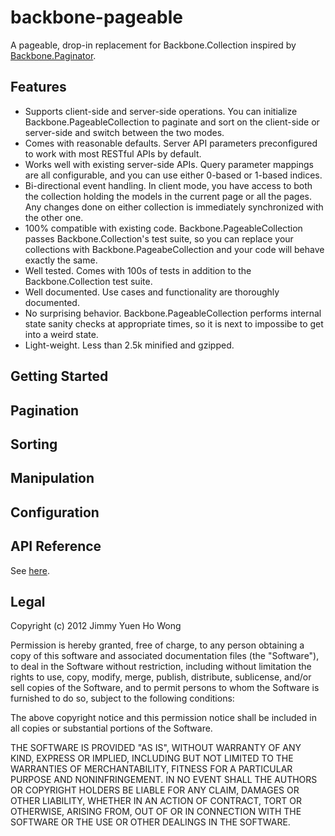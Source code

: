 backbone-pageable
=================

A pageable, drop-in replacement for Backbone.Collection inspired by
[Backbone.Paginator](https://github.com/addyosmani/backbone.paginator/).

Features
----------

- Supports client-side and server-side operations. You can initialize
  Backbone.PageableCollection to paginate and sort on the client-side or
  server-side and switch between the two modes.
- Comes with reasonable defaults. Server API parameters preconfigured to work
  with most RESTful APIs by default.
- Works well with existing server-side APIs. Query parameter mappings are all
  configurable, and you can use either 0-based or 1-based indices.
- Bi-directional event handling. In client mode, you have access to both the
  collection holding the models in the current page or all the pages. Any
  changes done on either collection is immediately synchronized with the other
  one.
- 100% compatible with existing code. Backbone.PageableCollection passes
  Backbone.Collection's test suite, so you can replace your collections with
  Backbone.PageabeCollection and your code will behave exactly the same.
- Well tested. Comes with 100s of tests in addition to the Backbone.Collection
  test suite.
- Well documented. Use cases and functionality are thoroughly documented.
- No surprising behavior. Backbone.PageableCollection performs internal state
  sanity checks at appropriate times, so it is next to impossibe to get into a
  weird state.
- Light-weight. Less than 2.5k minified and gzipped.

Getting Started
---------------

Pagination
----------

Sorting
-------

Manipulation
------------

Configuration
-------------

API Reference
-------------

See [here](https://wyuenho.github.com/backbone-pageable/).

Legal
-----
Copyright (c) 2012 Jimmy Yuen Ho Wong

Permission is hereby granted, free of charge, to any person obtaining a copy of
this software and associated documentation files (the "Software"), to deal in
the Software without restriction, including without limitation the rights to
use, copy, modify, merge, publish, distribute, sublicense, and/or sell copies of
the Software, and to permit persons to whom the Software is furnished to do so,
subject to the following conditions:

The above copyright notice and this permission notice shall be included in all
copies or substantial portions of the Software.

THE SOFTWARE IS PROVIDED "AS IS", WITHOUT WARRANTY OF ANY KIND, EXPRESS OR
IMPLIED, INCLUDING BUT NOT LIMITED TO THE WARRANTIES OF MERCHANTABILITY, FITNESS
FOR A PARTICULAR PURPOSE AND NONINFRINGEMENT. IN NO EVENT SHALL THE AUTHORS OR
COPYRIGHT HOLDERS BE LIABLE FOR ANY CLAIM, DAMAGES OR OTHER LIABILITY, WHETHER
IN AN ACTION OF CONTRACT, TORT OR OTHERWISE, ARISING FROM, OUT OF OR IN
CONNECTION WITH THE SOFTWARE OR THE USE OR OTHER DEALINGS IN THE SOFTWARE.
